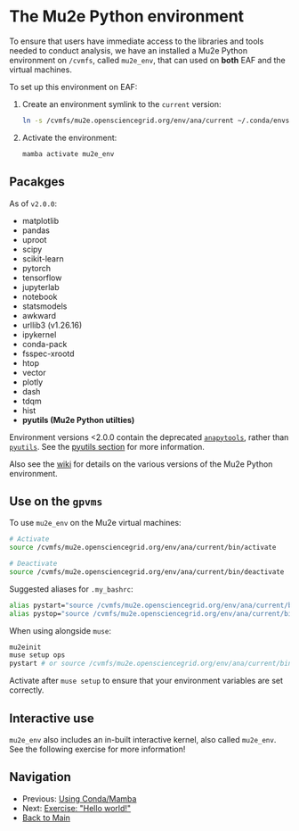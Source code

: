 # The Mu2e Python environment

To ensure that users have immediate access to the libraries and tools needed to conduct analysis, we have an installed a Mu2e Python environment on `/cvmfs`, called `mu2e_env`, that can used on **both** EAF and the virtual machines.

To set up this environment on EAF:

1. Create an environment symlink to the `current` version:
   ```bash
   ln -s /cvmfs/mu2e.opensciencegrid.org/env/ana/current ~/.conda/envs/mu2e_env
   ```

2. Activate the environment:
   ```bash
   mamba activate mu2e_env
   ```

## Pacakges

As of `v2.0.0`:

- matplotlib
- pandas
- uproot
- scipy
- scikit-learn
- pytorch
- tensorflow
- jupyterlab
- notebook
- statsmodels
- awkward
- urllib3 (v1.26.16)
- ipykernel
- conda-pack
- fsspec-xrootd
- htop
- vector
- plotly
- dash
- tdqm 
- hist
- **pyutils (Mu2e Python utilties)** 

Environment versions <2.0.0 contain the deprecated [`anapytools`](https://github.com/Mu2e/anapytools.git), rather than [`pyutils`](https://github.com/Mu2e/pyutils.git). See the [pyutils section](08-pyutils.md) for more information.

Also see the [wiki](https://mu2ewiki.fnal.gov/wiki/Elastic_Analysis_Facility_(EAF)#The_Mu2e_environment) for details on the various versions of the Mu2e Python environment.

## Use on the `gpvms`

To use `mu2e_env` on the Mu2e virtual machines:

```bash
# Activate
source /cvmfs/mu2e.opensciencegrid.org/env/ana/current/bin/activate

# Deactivate
source /cvmfs/mu2e.opensciencegrid.org/env/ana/current/bin/deactivate
```

Suggested aliases for `.my_bashrc`:

```bash
alias pystart="source /cvmfs/mu2e.opensciencegrid.org/env/ana/current/bin/activate"
alias pystop="source /cvmfs/mu2e.opensciencegrid.org/env/ana/current/bin/deactivate"
```

When using alongside `muse`:

```bash
mu2einit
muse setup ops
pystart # or source /cvmfs/mu2e.opensciencegrid.org/env/ana/current/bin/activate
```

Activate after `muse setup` to ensure that your environment variables are set correctly. 

## Interactive use 

`mu2e_env` also includes an in-built interactive kernel, also called `mu2e_env`. See the following exercise for more information! 

## Navigation

- Previous: [Using Conda/Mamba](05-CondaMamba.md)
- Next: [Exercise: "Hello world!"](07-HelloWorld.md)
- [Back to Main](../README.md)